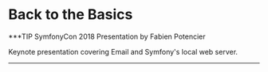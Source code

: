# Back to the Basics

***TIP
SymfonyCon 2018 Presentation by Fabien Potencier

Keynote presentation covering Email and Symfony's local web server.
***